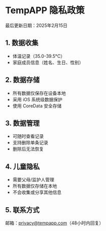 # TempAPP 隐私政策

最后更新日期：2025年2月15日

## 1. 数据收集
- 体温记录（35.0-39.5°C）
- 家庭成员信息（姓名、生日、性别）

## 2. 数据存储
- 所有数据仅保存在设备本地
- 采用 iOS 系统级数据保护
- 使用 CoreData 安全存储

## 3. 数据管理
- 可随时查看记录
- 支持删除单条记录
- 删除后无法恢复

## 4. 儿童隐私
- 需要父母/监护人管理
- 所有数据仅存储在本地
- 不会收集或分享其他信息

## 5. 联系方式
邮箱：privacy@tempapp.com（48小时内回复）
